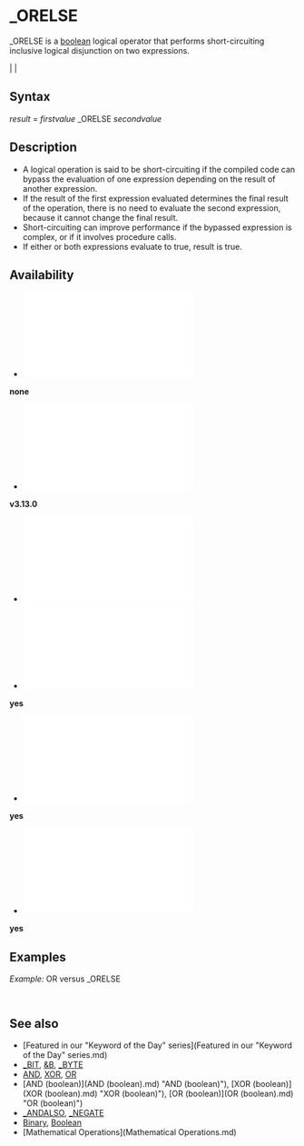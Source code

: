 # _ORELSE

_ORELSE is a [boolean](boolean.md) logical operator that performs short-circuiting inclusive logical disjunction on two expressions.

  

|  |

## Syntax

*result* = *firstvalue* _ORELSE *secondvalue*
  

## Description

* A logical operation is said to be short-circuiting if the compiled code can bypass the evaluation of one expression depending on the result of another expression.
* If the result of the first expression evaluated determines the final result of the operation, there is no need to evaluate the second expression, because it cannot change the final result.
* Short-circuiting can improve performance if the bypassed expression is complex, or if it involves procedure calls.
* If either or both expressions evaluate to true, result is true.

  

## Availability

* [![none](![none.md)](File:Qb64.png "none")

**none**
* [![v3.13.0](![v3.13.0.md)](File:Qbpe.png "v3.13.0")

**v3.13.0**
* [![Apix.png](![Apix.png.md)](File:Apix.png)
* [![yes](![yes.md)](File:Win.png "yes")

**yes**
* [![yes](![yes.md)](File:Lnx.png "yes")

**yes**
* [![yes](![yes.md)](File:Osx.png "yes")

**yes**

  

## Examples

*Example:* OR versus _ORELSE

``` [PRINT](PRINT.md) "Trying _ORELSE"  ' _ORELSE performs short-circuiting logical conjunction and hence for "strawberry", only isFruit() is called [IF](IF.md) isFruit("strawberry") _ORELSE isRed("strawberry") _ORELSE isSeasonal("strawberry") [THEN](THEN.md)     [PRINT](PRINT.md) "Probably a strawberry." [ELSE](ELSE.md)     [PRINT](PRINT.md) "Certainly not a strawberry." [END IF](END IF.md)  [PRINT](PRINT.md) [PRINT](PRINT.md) "Trying OR"  ' OR does not performs short-circuiting logical conjunction and hence all is***() functions are called [IF](IF.md) isFruit("strawberry") [OR](OR.md) "OR (boolean)") isRed("strawberry") [OR](OR.md) "OR (boolean)") isSeasonal("strawberry") [THEN](THEN.md)     [PRINT](PRINT.md) "Probably a strawberry." [ELSE](ELSE.md)     [PRINT](PRINT.md) "Certainly not a strawberry." [END IF](END IF.md)  [END](END.md)  [FUNCTION](FUNCTION.md) isFruit%% (fruit [AS](AS.md) [STRING](STRING.md))     [PRINT](PRINT.md) "isFruit() called!"     isFruit = (fruit = "strawberry") [END FUNCTION](END FUNCTION.md)  [FUNCTION](FUNCTION.md) isRed%% (fruit [AS](AS.md) [STRING](STRING.md))     [PRINT](PRINT.md) "isRed() called!"     isRed = (fruit = "strawberry") [END FUNCTION](END FUNCTION.md)  [FUNCTION](FUNCTION.md) isSeasonal%% (fruit [AS](AS.md) [STRING](STRING.md))     [PRINT](PRINT.md) "isSeasonal() called!"     isSeasonal = (fruit = "strawberry") [END FUNCTION](END FUNCTION.md)  
```

``` Trying _ORELSE isFruit() called! Probably a strawberry.  Trying OR isFruit() called! isRed() called! isSeasonal() called! Probably a strawberry.  
```

## See also

* [Featured in our "Keyword of the Day" series](Featured in our "Keyword of the Day" series.md)
* [_BIT](_BIT.md), [&B](&B.md), [_BYTE](_BYTE.md)
* [AND](AND.md), [XOR](XOR.md), [OR](OR.md)
* [AND (boolean)](AND (boolean).md) "AND (boolean)"), [XOR (boolean)](XOR (boolean).md) "XOR (boolean)"), [OR (boolean)](OR (boolean).md) "OR (boolean)")
* [_ANDALSO](_ANDALSO.md), [_NEGATE](_NEGATE.md)
* [Binary](Binary.md), [Boolean](Boolean.md)
* [Mathematical Operations](Mathematical Operations.md)

  
